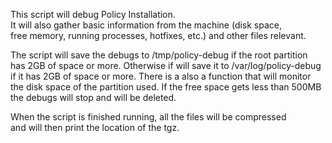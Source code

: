 This script will debug Policy Installation.<br />
It will also gather basic information from the machine (disk space,<br />
free memory, running processes, hotfixes, etc.) and other files relevant.<br />

The script will save the debugs to /tmp/policy-debug if the root partition<br />
has 2GB of space or more. Otherwise if will save it to /var/log/policy-debug<br />
if it has 2GB of space or more. There is a also a function that will monitor<br />
the disk space of the partition used. If the free space gets less than 500MB<br />
the debugs will stop and will be deleted.<br />

When the script is finished running, all the files will be compressed<br />
and will then print the location of the tgz.<br />
